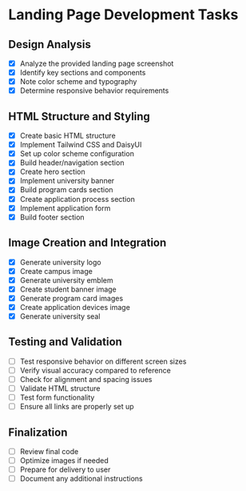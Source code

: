 # Landing Page Development Tasks

## Design Analysis
- [x] Analyze the provided landing page screenshot
- [x] Identify key sections and components
- [x] Note color scheme and typography
- [x] Determine responsive behavior requirements

## HTML Structure and Styling
- [x] Create basic HTML structure
- [x] Implement Tailwind CSS and DaisyUI
- [x] Set up color scheme configuration
- [x] Build header/navigation section
- [x] Create hero section
- [x] Implement university banner
- [x] Build program cards section
- [x] Create application process section
- [x] Implement application form
- [x] Build footer section

## Image Creation and Integration
- [x] Generate university logo
- [x] Create campus image
- [x] Generate university emblem
- [x] Create student banner image
- [x] Generate program card images
- [x] Create application devices image
- [x] Generate university seal

## Testing and Validation
- [ ] Test responsive behavior on different screen sizes
- [ ] Verify visual accuracy compared to reference
- [ ] Check for alignment and spacing issues
- [ ] Validate HTML structure
- [ ] Test form functionality
- [ ] Ensure all links are properly set up

## Finalization
- [ ] Review final code
- [ ] Optimize images if needed
- [ ] Prepare for delivery to user
- [ ] Document any additional instructions
